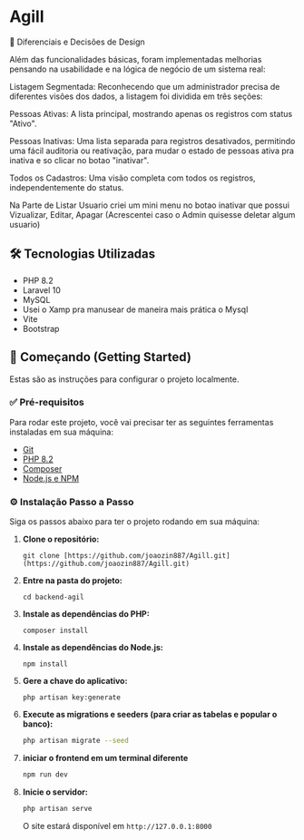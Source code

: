 # Agill

🚀 Diferenciais e Decisões de Design

Além das funcionalidades básicas, foram implementadas melhorias pensando na usabilidade e na lógica de negócio de um sistema real:

Listagem Segmentada: Reconhecendo que um administrador precisa de diferentes visões dos dados, a listagem foi dividida em três seções:

Pessoas Ativas: A lista principal, mostrando apenas os registros com status "Ativo".

Pessoas Inativas: Uma lista separada para registros desativados, permitindo uma fácil auditoria ou reativação, para mudar o estado de pessoas ativa pra inativa e so clicar no botao "inativar".

Todos os Cadastros: Uma visão completa com todos os registros, independentemente do status.

Na Parte de Listar Usuario criei um mini menu no botao inativar que possui Vizualizar, Editar, Apagar (Acrescentei caso o Admin quisesse deletar algum usuario)


## 🛠️ Tecnologias Utilizadas

* PHP 8.2
* Laravel 10
* MySQL
* Usei o Xamp pra manusear de maneira mais prática o Mysql
* Vite
* Bootstrap 

## 🚀 Começando (Getting Started)

Estas são as instruções para configurar o projeto localmente.

### ✅ Pré-requisitos

Para rodar este projeto, você vai precisar ter as seguintes ferramentas instaladas em sua máquina:
* [Git](https://git-scm.com)
* [PHP 8.2](https://www.php.net/downloads.php)
* [Composer](https://getcomposer.org)
* [Node.js e NPM](https://nodejs.org/en/)


### ⚙️ Instalação Passo a Passo

Siga os passos abaixo para ter o projeto rodando em sua máquina:

1.  **Clone o repositório:**
    ```terminal bash
    git clone [https://github.com/joaozin887/Agill.git](https://github.com/joaozin887/Agill.git)
    ```

2.  **Entre na pasta do projeto:**
    ```terminal bash
    cd backend-agil
    ```

3.  **Instale as dependências do PHP:**
    ```terminal bash
    composer install
    ```

4.  **Instale as dependências do Node.js:**
    ``` terminal bash
    npm install
    ```

5.  **Gere a chave do aplicativo:**
    ```terminal bash
    php artisan key:generate
    ```
        

6.  **Execute as migrations e seeders (para criar as tabelas e popular o banco):**
    ```bash
    php artisan migrate --seed
    ```

7.  **iniciar o frontend em um terminal diferente**
    ```bash
    npm run dev
    ```

8. **Inicie o servidor:**
    ```bash
    php artisan serve
    ```
    O site estará disponível em `http://127.0.0.1:8000`


